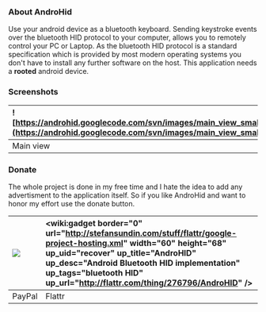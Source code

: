 ### About AndroHid ###

Use your android device as a bluetooth keyboard. Sending keystroke events over the bluetooth HID protocol to your computer, allows you to remotely control your PC or Laptop. As the bluetooth HID protocol is a standard specification which is provided by most modern operating systems you don't have to install any further software on the host. This application needs a **rooted** android device.


### Screenshots ###

| ![https://androhid.googlecode.com/svn/images/main_view_small.png](https://androhid.googlecode.com/svn/images/main_view_small.png) | ![https://androhid.googlecode.com/svn/images/settings_view_small.png](https://androhid.googlecode.com/svn/images/settings_view_small.png) | ![https://androhid.googlecode.com/svn/images/search_view_small.png](https://androhid.googlecode.com/svn/images/search_view_small.png) |
|:----------------------------------------------------------------------------------------------------------------------------------|:------------------------------------------------------------------------------------------------------------------------------------------|:--------------------------------------------------------------------------------------------------------------------------------------|
| Main view | Settings view | Search dialog |

### Donate ###

The whole project is done in my free time and I hate the idea to add any advertisment to the application itself. So if you like AndroHid and want to honor my effort use the donate button.

| [![](https://www.paypal.com/en_US/i/btn/btn_donateCC_LG.gif)](https://www.paypal.com/cgi-bin/webscr?cmd=_s-xclick&hosted_button_id=6R56TQAX8GTVQ) | <wiki:gadget border="0" url="http://stefansundin.com/stuff/flattr/google-project-hosting.xml" width="60" height="68" up\_uid="recover" up\_title="AndroHID" up\_desc="Android Bluetooth HID implementation" up\_tags="bluetooth HID" up\_url="http://flattr.com/thing/276796/AndroHID" /> |
|:--------------------------------------------------------------------------------------------------------------------------------------------------|:------------------------------------------------------------------------------------------------------------------------------------------------------------------------------------------------------------------------------------------------------------------------------------------|
| PayPal |  Flattr  |
